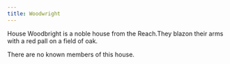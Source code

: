 ```yaml
---
title: Woodwright
---
```


House Woodbright is a noble house from the Reach.They blazon their arms with a red pall on a field of oak.

There are no known members of this house.


